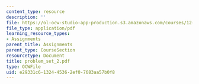 ```yaml
---
content_type: resource
description: ''
file: https://ol-ocw-studio-app-production.s3.amazonaws.com/courses/12-524-mechanical-properties-of-rocks-fall-2005/e29331c6132445362ef07683aa57b0f8_problem_set_2.pdf
file_type: application/pdf
learning_resource_types:
- Assignments
parent_title: Assignments
parent_type: CourseSection
resourcetype: Document
title: problem_set_2.pdf
type: OCWFile
uid: e29331c6-1324-4536-2ef0-7683aa57b0f8
---
```

